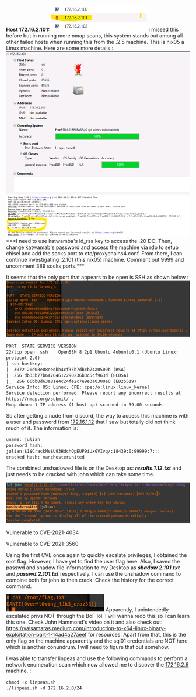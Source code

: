 **Host 172.16.2.101:**
![](./_resources/HTB_Pro_Lab_Dante.resources/image.93.png)
I missed this before but in running more nmap scans, this system stands out among all other failed hosts when running this from the .2.5 machine. This is nix05 a Linux machine. Here are some more details.:
![](./_resources/HTB_Pro_Lab_Dante.resources/image.94.png)![](./_resources/HTB_Pro_Lab_Dante.resources/image.95.png)
\*\*\*I need to use katwamba's id\_rsa key to access the .20 DC. Then, change katwamab's password and access the machine via rdp to setup chisel and add the socks port to etc/proxychains4.conf. From there, I can continue investigating .2.101 (this nix05) machine. Comment out 9999 and uncomment 389 socks ports.\*\*\*

It seems that the only port that appears to be open is SSH as shown below.:
![](./_resources/HTB_Pro_Lab_Dante.resources/image.96.png)

```
PORT  STATE SERVICE VERSION
22/tcp open  ssh    OpenSSH 8.2p1 Ubuntu 4ubuntu0.1 (Ubuntu Linux; protocol 2.0)
| ssh-hostkey: 
|  3072 20d08e88eedbb4cf35b7dbcb74a0500b (RSA)
|  256 db33b77b64704612290236b3c5cf963d (ECDSA)
|_  256 66bb0d63a81e4c24fe2c7e9e3a0300e6 (ED25519)
Service Info: OS: Linux; CPE: cpe:/o:linux:linux_kernel
Service detection performed. Please report any incorrect results at https://nmap.org/submit/ .
Nmap done: 1 IP address (1 host up) scanned in 39.00 seconds
```

So after getting a nude from discord, the way to access this machine is with a user and password from [172.16.1.12](http://172.16.1.12) that I saw but totally did not think much of it. The information is:
```
uname: julian
password hash: julian:$1$CrackMe$U93HdchOpEUP9iUxGVIvq/:18439:0:99999:7:::
cracked hash: manchesterunited
```

The combined unshadowed file is on the Desktop as: **_results.1.12.txt_** and just needs to be cracked with john which can take some time.

![](./_resources/HTB_Pro_Lab_Dante.resources/image.97.png)

Vulnerable to CVE-2021-4034

Vulnerable to CVE-2021-3560

Using the first CVE once again to quickly escalate privileges, I obtained the root flag. However, I have yet to find the user flag here. Also, I saved the passwd and shadow file information to my Desktop as **_shadow.2.101.txt_** and **_passwd.2.101.txt_** respectively. I can use the unshadow command to combine both for john to then crack. Check the history for the correct command.

![](./_resources/HTB_Pro_Lab_Dante.resources/image.98.png)
Apparently, I unintendedly escalated privs NOT through the BoF lol. I will wanna redo this so I can learn this one. Check John Hammond's video on it and also check out: <https://valsamaras.medium.com/introduction-to-x64-linux-binary-exploitation-part-1-14ad4a27aeef> for resources. Apart from that, this is the only flag on the machine apparently and the sql01 credentials are NOT here which is another conundrum. I will need to figure that out somehow.

I was able to transfer linpeas and use the following commands to perform a network enumeration scan which now allowed me to discover the [172.16.2.6](http://172.16.2.6) machine. :
```
chmod +x linpeas.sh
./linpeas.sh -d 172.16.2.0/24
```